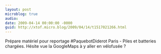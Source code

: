 ```yaml
---
layout: post
microblog: true
audio: 
date: 2009-04-14 00:00:00 -0000
guid: http://xtof.micro.blog/2009/04/14/t1517021266.html
---
```

Prépare matériel pour reportage #PaquebotDiderot Paris - Piles et batteries chargées. Hésite vue la GoogleMaps à y aller en vélofusée ?
